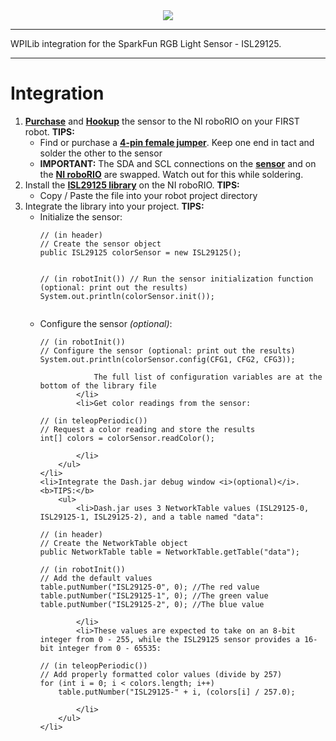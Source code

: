 <div align="center"><img src="http://i.imgur.com/WZa5EmF.png"/></div>

<hr>

WPILib integration for the SparkFun RGB Light Sensor - ISL29125.

<hr>

<h1>Integration</h1>
<ol type="1">
    <li><b><a href="https://www.sparkfun.com/products/12829">Purchase</a></b> and <b><a href="https://learn.sparkfun.com/tutorials/isl29125-rgb-light-sensor-hookup-guide">Hookup</a></b> the sensor to the NI roboRIO on your FIRST robot. <b>TIPS:</b>
        <ul>
            <li>Find or purchase a <b><a href="http://i.imgur.com/vP1dlOZ.jpg">4-pin female jumper</a></b>. Keep one end in tact and solder the other to the sensor</li>
            <li><b>IMPORTANT:</b> The SDA and SCL connections on the <b><a href="http://i.imgur.com/vjzoYtm.png">sensor</a></b> and on the <b><a href="http://i.imgur.com/DSNJLGU.png">NI roboRIO</a></b> are swapped. Watch out for this while soldering.</li>
        </ul>
    </li>
    <li>Install the <b><a href="https://github.com/frc4976/ISL29125_Breakout/blob/master/src/ca/_4976/color/ISL29125.java">ISL29125 library</a></b> on the NI roboRIO. <b>TIPS:</b>
        <ul>
            <li>Copy / Paste the file into your robot project directory</li>
        </ul>
    </li>
    <li>Integrate the library into your project. <b>TIPS:</b>
        <ul>
            <li>Initialize the sensor:
<pre><code>// (in header)
// Create the sensor object
public ISL29125 colorSensor = new ISL29125();

// (in robotInit())
// Run the sensor initialization function (optional: print out the results)
System.out.println(colorSensor.init());</code></pre>
            </li>
            <li>Configure the sensor <i>(optional)</i>:
<pre><code>// (in robotInit())
// Configure the sensor (optional: print out the results)
System.out.println(colorSensor.config(CFG1, CFG2, CFG3));</code></pre>
                The full list of configuration variables are at the bottom of the library file
            </li>
            <li>Get color readings from the sensor:
<pre><code>// (in teleopPeriodic())
// Request a color reading and store the results
int[] colors = colorSensor.readColor();</code></pre>
            </li>
        </ul>
    </li>
    <li>Integrate the Dash.jar debug window <i>(optional)</i>. <b>TIPS:</b>
        <ul>
            <li>Dash.jar uses 3 NetworkTable values (ISL29125-0, ISL29125-1, ISL29125-2), and a table named "data":
<pre><code>// (in header)
// Create the NetworkTable object
public NetworkTable table = NetworkTable.getTable("data");

// (in robotInit())
// Add the default values
table.putNumber("ISL29125-0", 0); //The red value
table.putNumber("ISL29125-1", 0); //The green value
table.putNumber("ISL29125-2", 0); //The blue value</code></pre>
            </li>
            <li>These values are expected to take on an 8-bit integer from 0 - 255, while the ISL29125 sensor provides a 16-bit integer from 0 - 65535:
<pre><code>// (in teleopPeriodic())
// Add properly formatted color values (divide by 257)
for (int i = 0; i < colors.length; i++)
    table.putNumber("ISL29125-" + i, (colors[i] / 257.0);</code></pre>
            </li>
        </ul>
    </li>
</ol>